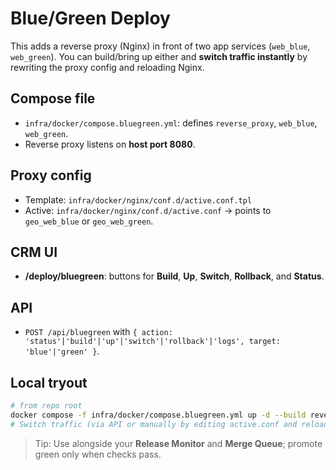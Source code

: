 # Blue/Green Deploy

This adds a reverse proxy (Nginx) in front of two app services (`web_blue`, `web_green`). You can build/bring up either and **switch traffic instantly** by rewriting the proxy config and reloading Nginx.

## Compose file
- `infra/docker/compose.bluegreen.yml`: defines `reverse_proxy`, `web_blue`, `web_green`.
- Reverse proxy listens on **host port 8080**.

## Proxy config
- Template: `infra/docker/nginx/conf.d/active.conf.tpl`
- Active: `infra/docker/nginx/conf.d/active.conf` → points to `geo_web_blue` or `geo_web_green`.

## CRM UI
- **/deploy/bluegreen**: buttons for **Build**, **Up**, **Switch**, **Rollback**, and **Status**.

## API
- `POST /api/bluegreen` with `{ action: 'status'|'build'|'up'|'switch'|'rollback'|'logs', target: 'blue'|'green' }`.

## Local tryout
```bash
# from repo root
docker compose -f infra/docker/compose.bluegreen.yml up -d --build reverse_proxy web_blue web_green
# Switch traffic (via API or manually by editing active.conf and reload)
```

> Tip: Use alongside your **Release Monitor** and **Merge Queue**; promote green only when checks pass.
